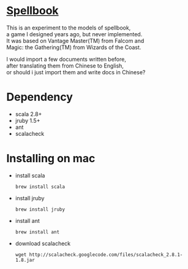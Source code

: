 
[Spellbook](http://spbk.org)
======================================

This is an experiment to the models of spellbook,<br/>
a game I designed years ago, but never implemented.<br/>
It was based on Vantage Master(TM) from Falcom and<br/>
Magic: the Gathering(TM) from Wizards of the Coast.

I would import a few documents written before,<br/>
after translating them from Chinese to English,<br/>
or should i just import them and write docs in Chinese?

Dependency
======================================

* scala 2.8+
* jruby 1.5+
* ant
* scalacheck

Installing on mac
======================================

* install scala

  `brew install scala`

* install jruby

  `brew install jruby`

* install ant

  `brew install ant`

* download scalacheck

  `wget http://scalacheck.googlecode.com/files/scalacheck_2.8.1-1.8.jar`
